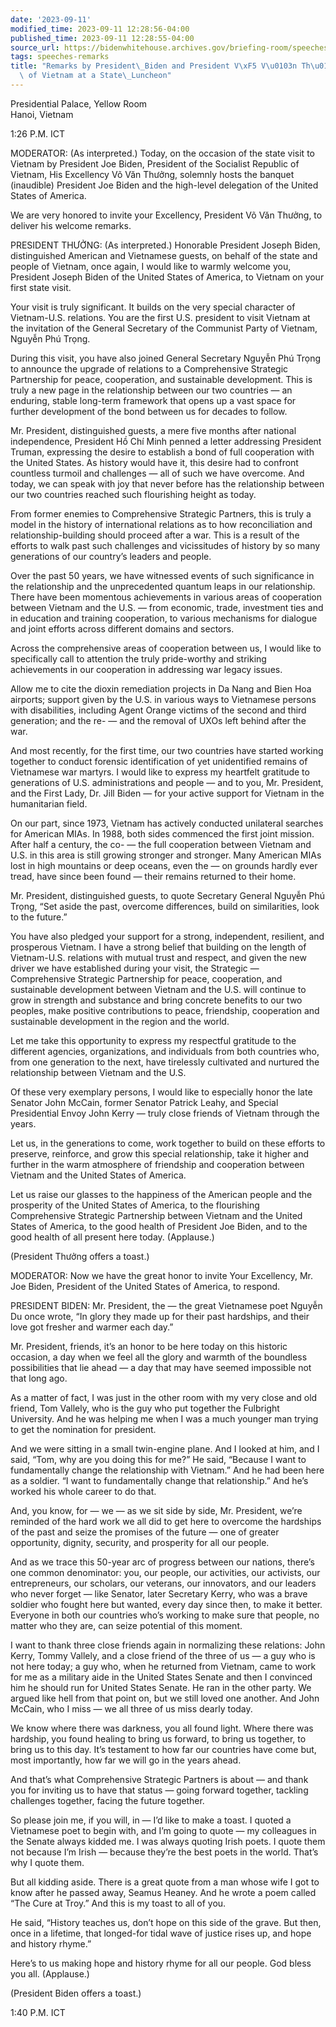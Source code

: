 ```yaml
---
date: '2023-09-11'
modified_time: 2023-09-11 12:28:56-04:00
published_time: 2023-09-11 12:28:55-04:00
source_url: https://bidenwhitehouse.archives.gov/briefing-room/speeches-remarks/2023/09/11/remarks-by-president-biden-and-president-vo-van-thuong-of-vietnam-at-a-state-luncheon/
tags: speeches-remarks
title: "Remarks by President\_Biden and President V\xF5 V\u0103n Th\u01B0\u1EDFng\
  \ of Vietnam at a State\_Luncheon"
---
```

 
Presidential Palace, Yellow Room  
Hanoi, Vietnam

1:26 P.M. ICT

MODERATOR: (As interpreted.) Today, on the occasion of the state visit
to Vietnam by President Joe Biden, President of the Socialist Republic
of Vietnam, His Excellency Võ Văn Thưởng, solemnly hosts the banquet
(inaudible) President Joe Biden and the high-level delegation of the
United States of America.

We are very honored to invite your Excellency, President Võ Văn Thưởng,
to deliver his welcome remarks.

PRESIDENT THƯỞNG: (As interpreted.) Honorable President Joseph Biden,
distinguished American and Vietnamese guests, on behalf of the state and
people of Vietnam, once again, I would like to warmly welcome you,
President Joseph Biden of the United States of America, to Vietnam on
your first state visit.

Your visit is truly significant. It builds on the very special character
of Vietnam-U.S. relations. You are the first U.S. president to visit
Vietnam at the invitation of the General Secretary of the Communist
Party of Vietnam, Nguyễn Phú Trọng.

During this visit, you have also joined General Secretary Nguyễn Phú
Trọng to announce the upgrade of relations to a Comprehensive Strategic
Partnership for peace, cooperation, and sustainable development. This is
truly a new page in the relationship between our two countries — an
enduring, stable long-term framework that opens up a vast space for
further development of the bond between us for decades to follow.

Mr. President, distinguished guests, a mere five months after national
independence, President Hồ Chí Minh penned a letter addressing President
Truman, expressing the desire to establish a bond of full cooperation
with the United States. As history would have it, this desire had to
confront countless turmoil and challenges — all of such we have
overcome. And today, we can speak with joy that never before has the
relationship between our two countries reached such flourishing height
as today.

From former enemies to Comprehensive Strategic Partners, this is truly a
model in the history of international relations as to how reconciliation
and relationship-building should proceed after a war. This is a result
of the efforts to walk past such challenges and vicissitudes of history
by so many generations of our country’s leaders and people.

Over the past 50 years, we have witnessed events of such significance in
the relationship and the unprecedented quantum leaps in our
relationship. There have been momentous achievements in various areas of
cooperation between Vietnam and the U.S. — from economic, trade,
investment ties and in education and training cooperation, to various
mechanisms for dialogue and joint efforts across different domains and
sectors.

Across the comprehensive areas of cooperation between us, I would like
to specifically call to attention the truly pride-worthy and striking
achievements in our cooperation in addressing war legacy issues.

Allow me to cite the dioxin remediation projects in Da Nang and Bien Hoa
airports; support given by the U.S. in various ways to Vietnamese
persons with disabilities, including Agent Orange victims of the second
and third generation; and the re- — and the removal of UXOs left behind
after the war.

And most recently, for the first time, our two countries have started
working together to conduct forensic identification of yet unidentified
remains of Vietnamese war martyrs. I would like to express my heartfelt
gratitude to generations of U.S. administrations and people — and to
you, Mr. President, and the First Lady, Dr. Jill Biden — for your active
support for Vietnam in the humanitarian field.

On our part, since 1973, Vietnam has actively conducted unilateral
searches for American MIAs. In 1988, both sides commenced the first
joint mission. After half a century, the co- — the full cooperation
between Vietnam and U.S. in this area is still growing stronger and
stronger. Many American MIAs lost in high mountains or deep oceans, even
the — on grounds hardly ever tread, have since been found — their
remains returned to their home.

Mr. President, distinguished guests, to quote Secretary General Nguyễn
Phú Trọng, “Set aside the past, overcome differences, build on
similarities, look to the future.”

You have also pledged your support for a strong, independent, resilient,
and prosperous Vietnam. I have a strong belief that building on the
length of Vietnam-U.S. relations with mutual trust and respect, and
given the new driver we have established during your visit, the
Strategic — Comprehensive Strategic Partnership for peace, cooperation,
and sustainable development between Vietnam and the U.S. will continue
to grow in strength and substance and bring concrete benefits to our two
peoples, make positive contributions to peace, friendship, cooperation
and sustainable development in the region and the world.

Let me take this opportunity to express my respectful gratitude to the
different agencies, organizations, and individuals from both countries
who, from one generation to the next, have tirelessly cultivated and
nurtured the relationship between Vietnam and the U.S.

Of these very exemplary persons, I would like to especially honor the
late Senator John McCain, former Senator Patrick Leahy, and Special
Presidential Envoy John Kerry — truly close friends of Vietnam through
the years.

Let us, in the generations to come, work together to build on these
efforts to preserve, reinforce, and grow this special relationship, take
it higher and further in the warm atmosphere of friendship and
cooperation between Vietnam and the United States of America.

Let us raise our glasses to the happiness of the American people and the
prosperity of the United States of America, to the flourishing
Comprehensive Strategic Partnership between Vietnam and the United
States of America, to the good health of President Joe Biden, and to the
good health of all present here today. (Applause.)

(President Thưởng offers a toast.)

MODERATOR: Now we have the great honor to invite Your Excellency, Mr.
Joe Biden, President of the United States of America, to respond.

PRESIDENT BIDEN: Mr. President, the — the great Vietnamese poet Nguyễn
Du once wrote, “In glory they made up for their past hardships, and
their love got fresher and warmer each day.”

Mr. President, friends, it’s an honor to be here today on this historic
occasion, a day when we feel all the glory and warmth of the boundless
possibilities that lie ahead — a day that may have seemed impossible not
that long ago.

As a matter of fact, I was just in the other room with my very close and
old friend, Tom Vallely, who is the guy who put together the Fulbright
University. And he was helping me when I was a much younger man trying
to get the nomination for president.

And we were sitting in a small twin-engine plane. And I looked at him,
and I said, “Tom, why are you doing this for me?” He said, “Because I
want to fundamentally change the relationship with Vietnam.” And he had
been here as a soldier. “I want to fundamentally change that
relationship.” And he’s worked his whole career to do that.

And, you know, for — we — as we sit side by side, Mr. President, we’re
reminded of the hard work we all did to get here to overcome the
hardships of the past and seize the promises of the future — one of
greater opportunity, dignity, security, and prosperity for all our
people.

And as we trace this 50-year arc of progress between our nations,
there’s one common denominator: you, our people, our activities, our
activists, our entrepreneurs, our scholars, our veterans, our
innovators, and our leaders who never forget — like Senator, later
Secretary Kerry, who was a brave soldier who fought here but wanted,
every day since then, to make it better. Everyone in both our countries
who’s working to make sure that people, no matter who they are, can
seize potential of this moment.

I want to thank three close friends again in normalizing these
relations: John Kerry, Tommy Vallely, and a close friend of the three of
us — a guy who is not here today; a guy who, when he returned from
Vietnam, came to work for me as a military aide in the United States
Senate and then I convinced him he should run for United States Senate.
He ran in the other party. We argued like hell from that point on, but
we still loved one another. And John McCain, who I miss — we all three
of us miss dearly today.

We know where there was darkness, you all found light. Where there was
hardship, you found healing to bring us forward, to bring us together,
to bring us to this day. It’s testament to how far our countries have
come but, most importantly, how far we will go in the years ahead.

And that’s what Comprehensive Strategic Partners is about — and thank
you for inviting us to have that status — going forward together,
tackling challenges together, facing the future together.

So please join me, if you will, in — I’d like to make a toast. I quoted
a Vietnamese poet to begin with, and I’m going to quote — my colleagues
in the Senate always kidded me. I was always quoting Irish poets. I
quote them not because I’m Irish — because they’re the best poets in the
world. That’s why I quote them.

But all kidding aside. There is a great quote from a man whose wife I
got to know after he passed away, Seamus Heaney. And he wrote a poem
called “The Cure at Troy.” And this is my toast to all of you.

He said, “History teaches us, don’t hope on this side of the grave. But
then, once in a lifetime, that longed-for tidal wave of justice rises
up, and hope and history rhyme.”

Here’s to us making hope and history rhyme for all our people. God bless
you all. (Applause.)

(President Biden offers a toast.)

1:40 P.M. ICT
